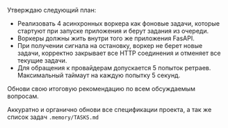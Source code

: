 Утверждаю следующий план: 
* Реализовать 4 асинхронных воркера как фоновые задачи, которые стартуют при запуске приложения и берут задания из очереди. 
* Воркеры должны жить внутри того же приложения FasAPI.
* При получении сигнала на остановку, воркер не берет новые задачи, корректно закрывает все HTTP соединения и отменяет все текущие задачи.  
* Для обращения к провайдерам допускается 5 попыток ретраев. Максимальный таймаут на каждую попытку 5 секунд.

Обнови свою итоговую рекомендацию по всем обсуждаемым вопросам. 


Аккуратно и органично обнови все спецификации проекта, а так же список задач `.memory/TASKS.md` 
